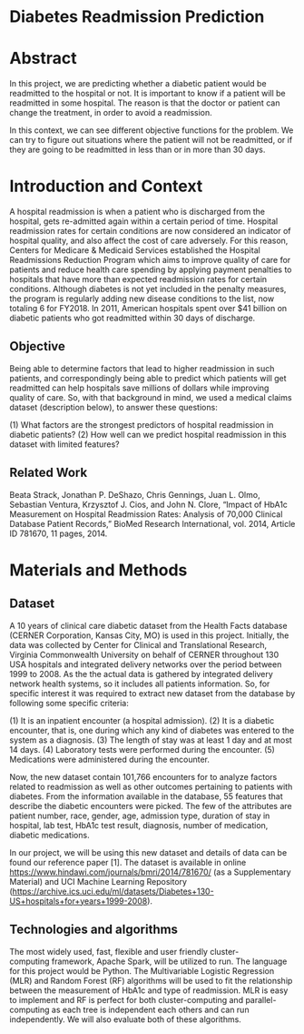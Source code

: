 # Diabetes Readmission Prediction

# Abstract
In this project, we are predicting whether a diabetic patient would be readmitted to the hospital or not. It is important to know if a patient will be readmitted in some hospital. The reason is that the doctor or patient can change the treatment, in order to avoid a readmission.

In this context, we can see different objective functions for the problem. We can try to figure out situations where the patient will not be readmitted, or if they are going to be readmitted in less than or in more than 30 days.

# Introduction and Context
A hospital readmission is when a patient who is discharged from the hospital, gets re-admitted again within a certain period of time. Hospital readmission rates for certain conditions are now considered an indicator of hospital quality, and also affect the cost of care adversely. For this reason, Centers for Medicare & Medicaid Services established the Hospital Readmissions Reduction Program which aims to improve quality of care for patients and reduce health care spending by applying payment penalties to hospitals that have more than expected readmission rates for certain conditions. Although diabetes is not yet included in the penalty measures, the program is regularly adding new disease conditions to the list, now totaling 6 for FY2018. In 2011, American hospitals spent over $41 billion on diabetic patients who got readmitted within 30 days of discharge.

## Objective
Being able to determine factors that lead to higher readmission in such patients, and correspondingly being able to predict which patients will get readmitted can help hospitals save millions of dollars while improving quality of care. So, with that background in mind, we used a medical claims dataset (description below), to answer these questions:

(1) What factors are the strongest predictors of hospital readmission in diabetic patients?
(2) How well can we predict hospital readmission in this dataset with limited features?

## Related Work
Beata Strack, Jonathan P. DeShazo, Chris Gennings, Juan L. Olmo, Sebastian Ventura, Krzysztof J. Cios, and John N. Clore, “Impact of HbA1c Measurement on Hospital Readmission Rates: Analysis of 70,000 Clinical Database Patient Records,” BioMed Research International, vol. 2014, Article ID 781670, 11 pages, 2014.

# Materials and Methods
## Dataset
A 10 years of clinical care diabetic dataset from the Health Facts database (CERNER Corporation, Kansas City, MO) is used in this project. Initially, the data was collected by Center for Clinical and Translational Research, Virginia Commonwealth University on behalf of CERNER throughout 130 USA hospitals and integrated delivery networks over the period between 1999 to 2008. As the the actual data is gathered by integrated delivery network health systems, so it includes all patients information. So, for specific interest it was required to extract new dataset from the database by following some specific criteria:  

(1) It is an inpatient encounter (a hospital admission).
(2) It is a diabetic encounter, that is, one during which any kind of diabetes was entered to the system as a diagnosis.
(3) The length of stay was at least 1 day and at most 14 days.
(4) Laboratory tests were performed during the encounter.
(5) Medications were administered during the encounter.

Now, the new dataset contain 101,766 encounters for to analyze factors related to readmission as well as other outcomes pertaining to patients with diabetes. From the information available in the database, 55 features that describe the diabetic encounters were picked. The few of the attributes are patient number, race, gender, age, admission type, duration of stay in hospital, lab test, HbA1c test result, diagnosis, number of medication, diabetic medications. 

In our project, we will be using this new dataset and details of data can be found our  reference paper [1]. The dataset is available in online https://www.hindawi.com/journals/bmri/2014/781670/ (as a Supplementary Material) and UCI Machine Learning Repository  (https://archive.ics.uci.edu/ml/datasets/Diabetes+130-US+hospitals+for+years+1999-2008). 

## Technologies and algorithms
The most widely used, fast, flexible and user friendly cluster-computing framework, Apache Spark, will be utilized to run. The language for this project would be Python. The Multivariable Logistic Regression (MLR) and Random Forest (RF) algorithms will be used to fit the relationship between the measurement of HbA1c and type of readmission. MLR is easy to implement and RF is perfect for both cluster-computing and parallel-computing as each tree is independent each others and can run independently. We will also evaluate both of these algorithms. 


